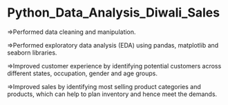 # Python_Data_Analysis_Diwali_Sales

=>Performed data cleaning and manipulation.

=>Performed exploratory data analysis (EDA) using pandas, matplotlib and seaborn libraries.

=>Improved customer experience by identifying potential customers across different states, occupation, gender and age groups.

=>Improved sales by identifying most selling product categories and products, which can help to plan inventory and hence meet the demands.

